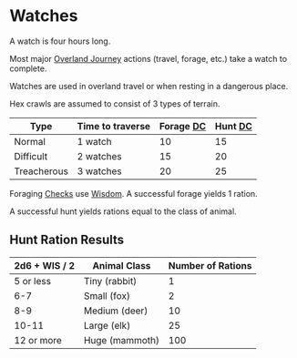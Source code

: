 # Watches

A watch is four hours long.

Most major [Overland Journey](Exploration/Overland%20Journeys.md) actions (travel, forage, etc.) take a watch to complete.

Watches are used in overland travel or when resting in a dangerous place.

Hex crawls are assumed to consist of 3 types of terrain.

| Type        | Time to traverse | Forage [DC](Core%20Procedures/DC.md) | Hunt [DC](Core%20Procedures/DC.md) |
| ----------- | ---------------- | ------------------ | ---------------- |
| Normal      | 1 watch          | 10                 | 15               |
| Difficult   | 2 watches        | 15                 | 20               |
| Treacherous | 3 watches        | 20                 | 25               |

Foraging [Checks](Core%20Procedures/Check.md) use [Wisdom](../../Player%20Characters/Abilities/Wisdom.md). A successful forage yields 1 ration.

A successful hunt yields rations equal to the class of animal.

## Hunt Ration Results

| 2d6 + WIS / 2 | Animal Class   | Number of Rations |
| ------------- | -------------- | ----------------- |
| 5 or less     | Tiny (rabbit)  | 1                 |
| 6-7           | Small (fox)    | 2                 |
| 8-9           | Medium (deer)  | 10                |
| 10-11         | Large (elk)    | 25                |
| 12 or more    | Huge (mammoth) | 100               |
